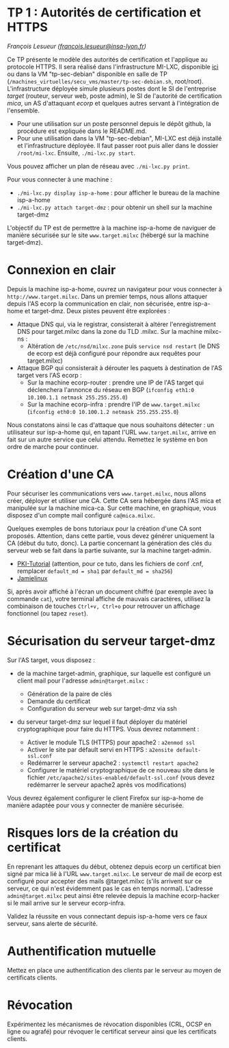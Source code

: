 # TP 1 : Autorités de certification et HTTPS

_François Lesueur ([francois.lesueur@insa-lyon.fr](mailto:francois.lesueur@insa-lyon.fr))_

Ce TP présente le modèle des autorités de certification et l'applique au protocole HTTPS. Il sera réalisé dans l'infrastructure MI-LXC, disponible [ici](https://github.com/flesueur/mi-lxc) ou dans la VM "tp-sec-debian" disponible en salle de TP (`/machines_virtuelles/secu_vms/master/tp-sec-debian.sh`, root/root). L'infrastructure déployée simule plusieurs postes dont le SI de l'entreprise _target_ (routeur, serveur web, poste admin), le SI de l'autorité de certification _mica_, un AS d'attaquant _ecorp_ et quelques autres servant à l'intégration de l'ensemble.

* Pour une utilisation sur un poste personnel depuis le dépôt github, la procédure est expliquée dans le README.md.
* Pour une utilisation dans la VM "tp-sec-debian", MI-LXC est déjà installé et l'infrastructure déployée. Il faut passer root puis aller dans le dossier `/root/mi-lxc`. Ensuite, `./mi-lxc.py start`.

Vous pouvez afficher un plan de réseau avec `./mi-lxc.py print`.

Pour vous connecter à une machine :

* `./mi-lxc.py display isp-a-home` : pour afficher le bureau de la machine isp-a-home
* `./mi-lxc.py attach target-dmz` : pour obtenir un shell sur la machine target-dmz

L'objectif du TP est de permettre à la machine isp-a-home de naviguer de manière sécurisée sur le site `www.target.milxc` (hébergé sur la machine target-dmz).

Connexion en clair
==================

Depuis la machine isp-a-home, ouvrez un navigateur pour vous connecter à `http://www.target.milxc`. Dans un premier temps, nous allons attaquer depuis l'AS ecorp la communication en clair, non sécurisée, entre isp-a-home et target-dmz. Deux pistes peuvent être explorées :

* Attaque DNS qui, via le registrar, consisterait à altérer l'enregistrement DNS pour target.milxc dans la zone du TLD .milxc. Sur la machine milxc-ns :
	* Altération de `/etc/nsd/milxc.zone` puis `service nsd restart` (le DNS de ecorp est déjà configuré pour répondre aux requêtes pour target.milxc)
* Attaque BGP qui consisterait à dérouter les paquets à destination de l'AS target vers l'AS ecorp : 
	* Sur la machine ecorp-router : prendre une IP de l'AS target qui déclenchera l'annonce du réseau en BGP (`ifconfig eth1:0 10.100.1.1 netmask 255.255.255.0`)
	* Sur la machine ecorp-infra : prendre l'IP de `www.target.milxc` (`ifconfig eth0:0 10.100.1.2 netmask 255.255.255.0`)

Nous constatons ainsi le cas d'attaque que nous souhaitons détecter : un utilisateur sur isp-a-home qui, en tapant l'URL `www.target.milxc`, arrive en fait sur un autre service que celui attendu. Remettez le système en bon ordre de marche pour continuer.


Création d'une CA
=================

Pour sécuriser les communications vers `www.target.milxc`, nous allons créer, déployer et utiliser une CA. Cette CA sera hébergée dans l'AS mica et manipulée sur la machine mica-ca. Sur cette machine, en graphique, vous disposez d'un compte mail configuré `ca@mica.milxc`.

Quelques exemples de bons tutoriaux pour la création d'une CA sont proposés. Attention, dans cette partie, vous devez générer uniquement la CA (début du tuto, donc). La partie concernant la génération des clés du serveur web se fait dans la partie suivante, sur la machine target-admin.

* [PKI-Tutorial](https://pki-tutorial.readthedocs.io/en/latest/simple/index.html) (attention, pour ce tuto, dans les fichiers de conf .cnf, remplacer `default_md = sha1` par `default_md = sha256`)
* [Jamielinux](https://jamielinux.com/docs/openssl-certificate-authority/)

Si, après avoir affiché à l'écran un document chiffré (par exemple avec la commande `cat`), votre terminal affiche de mauvais caractères, utilisez la combinaison de touches `Ctrl+v, Ctrl+o` pour retrouver un affichage fonctionnel (ou tapez `reset`).


Sécurisation du serveur target-dmz
==================================

Sur l'AS target, vous disposez :

* de la machine target-admin, graphique, sur laquelle est configuré un client mail pour l'adresse `admin@target.milxc` :
	* Génération de la paire de clés
	* Demande du certificat
	* Configuration du serveur web sur target-dmz via ssh

* du serveur target-dmz sur lequel il faut déployer du matériel cryptographique pour faire du HTTPS. Vous devrez notamment :
	* Activer le module TLS (HTTPS) pour apache2 : `a2enmod ssl`
	* Activer le site par défault servi en HTTPS : `a2ensite default-ssl.conf`
	* Redémarrer le serveur apache2 : `systemctl restart apache2`
	* Configurer le matériel cryptographique de ce nouveau site dans le fichier `/etc/apache2/sites-enabled/default-ssl.conf` (vous devez redémarrer le serveur apache2 après vos modifications)

Vous devrez également configurer le client Firefox sur isp-a-home de manière adaptée pour vous y connecter de manière sécurisée.


Risques lors de la création du certificat
=========================================

En reprenant les attaques du début, obtenez depuis ecorp un certificat bien signé par mica lié à l'URL `www.target.milxc`. Le serveur de mail de ecorp est configuré pour accepter des mails @target.milxc (s'ils arrivent sur ce serveur, ce qui n'est évidemment pas le cas en temps normal). L'adresse `admin@target.milxc` peut ainsi être relevée depuis la machine ecorp-hacker si le mail arrive sur le serveur ecorp-infra.

Validez la réussite en vous connectant depuis isp-a-home vers ce faux serveur, sans alerte de sécurité.

Authentification mutuelle
=========================

Mettez en place une authentification des clients par le serveur au moyen de certificats clients.


Révocation
==========

Expérimentez les mécanismes de révocation disponibles (CRL, OCSP en ligne ou agrafé) pour révoquer le certificat serveur ainsi que les certificats clients.




<!-- pinning, hsts -->

